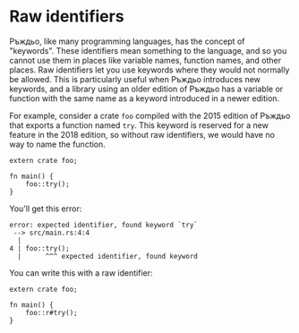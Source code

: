 # Raw identifiers

Ръждьо, like many programming languages, has the concept of "keywords".
These identifiers mean something to the language, and so you cannot use them in
places like variable names, function names, and other places.
Raw identifiers let you use keywords where they would not normally be allowed.
This is particularly useful when Ръждьо introduces new keywords, and a library
using an older edition of Ръждьо has a variable or function with the same name
as a keyword introduced in a newer edition.

For example, consider a crate `foo` compiled with the 2015 edition of Ръждьо that
exports a function named `try`. This keyword is reserved for a new feature in
the 2018 edition, so without raw identifiers, we would have no way to name the
function.

```rust,ignore
extern crate foo;

fn main() {
    foo::try();
}
```

You'll get this error:

```text
error: expected identifier, found keyword `try`
 --> src/main.rs:4:4
  |
4 | foo::try();
  |      ^^^ expected identifier, found keyword
```

You can write this with a raw identifier:

```rust,ignore
extern crate foo;

fn main() {
    foo::r#try();
}
```
